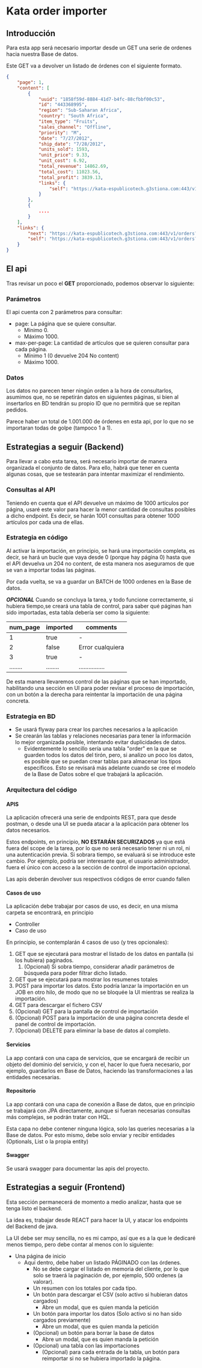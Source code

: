 # Kata order importer

## Introducción

Para esta app será necesario importar desde un GET una serie de ordenes hacia nuestra Base de datos. 

Este GET va a devolver un listado de órdenes con el siguiente formato.

``` json
{
    "page": 1,
    "content": [
        {
            "uuid": "1858f59d-8884-41d7-b4fc-88cfbbf00c53",
            "id": "443368995",
            "region": "Sub-Saharan Africa",
            "country": "South Africa",
            "item_type": "Fruits",
            "sales_channel": "Offline",
            "priority": "M",
            "date": "7/27/2012",
            "ship_date": "7/28/2012",
            "units_sold": 1593,
            "unit_price": 9.33,
            "unit_cost": 6.92,
            "total_revenue": 14862.69,
            "total_cost": 11023.56,
            "total_profit": 3839.13,
            "links": {
                "self": "https://kata-espublicotech.g3stiona.com:443/v1/orders/1858f59d-8884-41d7-b4fc-88cfbbf00c53"
            }
        },
        {
            ....
        }
    ],
    "links": {
        "next": "https://kata-espublicotech.g3stiona.com:443/v1/orders?page=2&max-per-page=100",
        "self": "https://kata-espublicotech.g3stiona.com:443/v1/orders?page=1&max-per-page=100"
    }
}
```

## El api

Tras revisar un poco el **GET** proporcionado, podemos observar lo siguiente:

### Parámetros
El api cuenta con 2 parámetros para consultar:

- page: La página que se quiere consultar. 
  - Mínimo 0.
  - Máximo 1000.
- max-per-page: La cantidad de artículos que se quieren consultar para cada página.
  - Mínimo 1 (0 devuelve 204 No content)
  - Máximo 1000.

### Datos

Los datos no parecen tener ningún orden a la hora de consultarlos, asumimos que, no se repetirán datos en siguientes páginas, si bien al insertarlos en BD tendrán su propio ID que no permitirá que se repitan pedidos.

Parece haber un total de 1.001.000 de órdenes en esta api, por lo que no se importaran todas de golpe (tampoco 1 a 1).

## Estrategias a seguir (Backend)

Para llevar a cabo esta tarea, será necesario importar de manera organizada el conjunto de datos. Para ello, habrá que tener en cuenta algunas cosas, que se testearán para intentar maximizar el rendimiento.

### Consultas al API

Teniendo en cuenta que el API devuelve un máximo de 1000 artículos por página, usaré este valor para hacer la menor cantidad de consultas posibles a dicho endpoint. Es decir, se harán 1001 consultas para obtener 1000 artículos por cada una de ellas.

### Estrategia en código

Al activar la importación, en principio, se hará una importación completa, es decir, se hará un bucle que vaya desde 0 (porque hay página 0) hasta que el API devuelva un 204 no content, de esta manera nos aseguramos de que se van a importar todas las páginas.

Por cada vuelta, se va a guardar un BATCH de 1000 ordenes en la Base de datos. 

_**OPCIONAL**_ Cuando se concluya la tarea, y todo funcione correctamente, si hubiera tiempo,se creará  una tabla de control, para saber qué páginas han sido importadas, esta tabla debería ser como la siguiente:

| num_page | imported | comments         |
| -------- | -------- | ---------------- |
| 1        | true     | -                |
| 2        | false    | Error cualquiera |
| 3        | true     | -                |
| ........ | ........ | ................ |

De esta manera llevaremos control de las páginas que se han importado, habilitando una sección en UI para poder revisar el proceso de importación, con un botón a la derecha para reintentar la importación de una página concreta.

### Estrategia en BD

- Se usará flyway para crear los parches necesarios a la aplicación
- Se crearán las tablas y relaciones necesarias para tener la información lo mejor organizada posible, intentando evitar duplicidades de datos.
  - Evidentemente lo  sencillo sería una tabla "order" en la que se guarden todos los datos del tirón, pero, si analizo un poco los datos, es posible que se puedan crear tablas para almacenar los tipos especificos. Esto se revisará más adelante cuando se cree el modelo de la Base de Datos sobre el que trabajará la aplicación.

### Arquitectura del código

#### APIS

La aplicación ofrecerá una serie de endpoints REST, para que desde postman, o desde una UI se pueda atacar a la aplicación para obtener los datos necesarios.

Estos endpoints, en principio, **NO ESTARÁN SECURIZADOS** ya que está fuera del scope de la tarea, por lo que no será necesario tener ni un rol, ni una autenticación previa. Si sobrara tiempo, se evaluará si se introduce este cambio. Por ejemplo, podría ser interesante que, el usuario administrador, fuera el único con acceso a la sección de control de importación opcional.

Las apis deberán devolver sus respectivos códigos de error cuando fallen


#### Casos de uso

La aplicación debe trabajar por casos de uso, es decir, en una misma carpeta se encontrará, en principio
- Controller
- Caso de uso

En principio, se contemplarán 4 casos de uso (y tres opcionales):

1. GET que se ejecutará para mostrar el listado de los datos en pantalla (si los hubiera) paginados.
   1. (Opcional) Si sobra tiempo, considerar añadir parámetros de búsqueda para poder filtrar dicho listado.
2. GET que se ejecutará para mostrar los resumenes totales
3. POST para importar los datos. Esto podría lanzar la importación en un JOB en otro hilo, de modo que no se bloquée la UI mientras se realiza la importación.
4. GET para descargar el fichero CSV
5. (Opcional) GET para la pantalla de control de importación
6. (Opcional) POST para la importación de una página concreta desde el panel de control de importación.
7. (Opcional) DELETE para eliminar la base de datos al completo.

#### Servicios

La app contará con una capa de servicios, que se encargará de recibir un objeto del dominio del servicio, y con el, hacer lo que fuera necesario, por ejemplo, guardarlos en Base de Datos, haciendo las transformaciones a las entidades necesarias.

#### Repositorio

La app contará con una capa de conexión a Base de datos, que en principio se trabajará con JPA directamente, aunque si fueran necesarias consultas más complejas, se podrán tratar con HQL.

Esta capa no debe contener ninguna lógica, solo las queries necesarias a la Base de datos. Por esto mismo, debe solo enviar y recibir entidades (Optionals, List o la propia entity)

#### Swagger

Se usará swagger para documentar las apis del proyecto.


## Estrategias a seguir (Frontend)

Esta sección permanecerá de momento a medio analizar, hasta que se tenga listo el backend.

La idea es, trabajar desde REACT para hacer la UI, y atacar los endpoints del Backend de java.

La UI debe ser muy sencilla, no es mi campo, así que es a la que le dedicaré menos tiempo, pero debe contar al menos con lo siguiente:

- Una página de inicio
  - Aquí dentro, debe haber un listado PÁGINADO con las órdenes.
    - No se debe cargar el listado en memoria del cliente, por lo que solo se traerá la paginación de, por ejemplo, 500 ordenes (a valorar).
    - Un resumen con los totales por cada tipo.
    - Un botón para descargar el CSV (solo activo si hubieran datos cargados)
      - Abre un modal, que es quien manda la petición
    - Un botón para importar los datos (Solo activo si no han sido cargados previamente)
      - Abre un modal, que es quien manda la petición
    - (Opcional) un botón para borrar la base de datos
      - Abre un modal, que es quien manda la petición
    - (Opcional) una tabla con las importaciones
      - (Opcional) para cada entrada de la tabla, un botón para reimportar si no se hubiera importado la página.